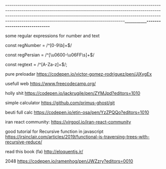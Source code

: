 ------------------------------------------------------------------------------------------------------------------------------------------------------------------------------------------------------------------------------------------------------------------------------------------------------_________________________________________-----------------------------______________________________



some regular expressions for number and text

const regNumber = /^[0-9\b]+$/

const  regPersian = /^[\u0600-\u06FF\s]+$/

const regtext = /^[A-Za-z]+$/;

pure preloadar
https://codepen.io/victor-gomez-rodriguez/pen/JjXygEx

usefull web https://www.freecodecamp.org/

holly shit https://codepen.io/jackrugile/pen/ZYMJpd?editors=1010


simple calculator https://github.com/primus-ghost/git

beuti full calc https://codepen.io/etin-osa/pen/YzZPQQo?editors=1010

iran react community: https://virgool.io/iran-react-community


good tutorial for Recursive function in javascript
https://jrsinclair.com/articles/2019/functional-js-traversing-trees-with-recursive-reduce/


read this book (fa)
http://eloquentjs.ir/


2048 
https://codepen.io/ramenhog/pen/JWZzry?editors=0010
